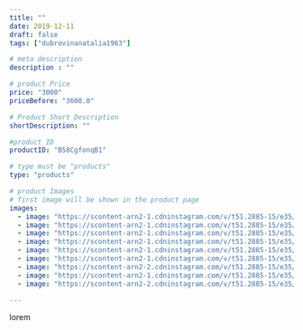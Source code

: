 ```yaml
---
title: ""
date: 2019-12-11
draft: false
tags: ["dubrovinanatalia1963"]

# meta description
description : ""

# product Price
price: "3000"
priceBefore: "3600.0"

# Product Short Description
shortDescription: ""

#product ID
productID: "B58CgfonqB1"

# type must be "products"
type: "products"

# product Images
# first image will be shown in the product page
images:
  - image: "https://scontent-arn2-1.cdninstagram.com/v/t51.2885-15/e35/72305163_173535967092151_8874090905295928848_n.jpg?se=7&tp=1&_nc_ht=scontent-arn2-1.cdninstagram.com&_nc_cat=107&_nc_ohc=M2pSpN98jdUAX9gigxp&ccb=7-4&oh=9226f44060a3712b2940c55c0ad59fa5&oe=608524F4&ig_cache_key=MjE5NjY0MTc0NTE3Nzc3NTg1MQ%3D%3D.2-ccb7-4"
  - image: "https://scontent-arn2-1.cdninstagram.com/v/t51.2885-15/e35/76887918_436401793718390_1067317154106744138_n.jpg?se=7&tp=1&_nc_ht=scontent-arn2-1.cdninstagram.com&_nc_cat=102&_nc_ohc=82hJzb0XqRMAX8eKv4e&ccb=7-4&oh=8dacdefaaf68fb1f81c188193ed16111&oe=6081D2A6&ig_cache_key=MjE5NjY0MTc0NTE2MDg5NjcyMw%3D%3D.2-ccb7-4"
  - image: "https://scontent-arn2-1.cdninstagram.com/v/t51.2885-15/e35/75448901_1833482613450450_6125522873885402605_n.jpg?se=7&tp=1&_nc_ht=scontent-arn2-1.cdninstagram.com&_nc_cat=106&_nc_ohc=FTLaCQbHfOQAX_Kj2mB&ccb=7-4&oh=be106e8ed5beca3766ec5b7ac80c2224&oe=6083ACAF&ig_cache_key=MjE5NjY0MTc0NTIwMzAzNzA4Mw%3D%3D.2-ccb7-4"
  - image: "https://scontent-arn2-1.cdninstagram.com/v/t51.2885-15/e35/73512790_290083808575038_1241985221722054500_n.jpg?se=7&tp=1&_nc_ht=scontent-arn2-1.cdninstagram.com&_nc_cat=106&_nc_ohc=uNNBDW1pnyQAX87wXOY&ccb=7-4&oh=1062e29411d2a35d05bdac68f66ecffd&oe=60851F7D&ig_cache_key=MjE5NjY0MTc0NTEyNzU1MzAwMQ%3D%3D.2-ccb7-4"
  - image: "https://scontent-arn2-1.cdninstagram.com/v/t51.2885-15/e35/75564126_598643297549008_5195480060771899021_n.jpg?se=7&tp=1&_nc_ht=scontent-arn2-1.cdninstagram.com&_nc_cat=104&_nc_ohc=iS3ZpK6nCzoAX-0Yc8q&ccb=7-4&oh=5d5365345b020dc79511997724e87d3a&oe=60820CB0&ig_cache_key=MjE5NjY0MTc0NTIxOTcxNzQyMg%3D%3D.2-ccb7-4"
  - image: "https://scontent-arn2-1.cdninstagram.com/v/t51.2885-15/e35/75454117_737534050083850_1857244745687452835_n.jpg?se=7&tp=1&_nc_ht=scontent-arn2-1.cdninstagram.com&_nc_cat=110&_nc_ohc=NkyFlNrdgioAX91YNkK&ccb=7-4&oh=9302cb777c19f23153ce6c8b68683036&oe=60815E82&ig_cache_key=MjE5NjY0MTc0NTE1MjYxMzE1NA%3D%3D.2-ccb7-4"
  - image: "https://scontent-arn2-2.cdninstagram.com/v/t51.2885-15/e35/80117678_535378390647000_1052261414558841880_n.jpg?se=7&tp=1&_nc_ht=scontent-arn2-2.cdninstagram.com&_nc_cat=100&_nc_ohc=B7O1Wbhcha0AX8Klrcr&ccb=7-4&oh=3b6d459362f012efa7592cc19e37d78b&oe=608164BA&ig_cache_key=MjE5NjY0MTc0NTE2OTQ0ODE3Nw%3D%3D.2-ccb7-4"
  - image: "https://scontent-arn2-1.cdninstagram.com/v/t51.2885-15/e35/75200970_128529915270443_2191053887388988_n.jpg?se=7&tp=1&_nc_ht=scontent-arn2-1.cdninstagram.com&_nc_cat=111&_nc_ohc=wV39B6MstZoAX9H_TrS&ccb=7-4&oh=6596f70733ff13bf86cfa8dd23139823&oe=608306AC&ig_cache_key=MjE5NjY0MTc0NTIxMTI3MzgxMg%3D%3D.2-ccb7-4"
  - image: "https://scontent-arn2-2.cdninstagram.com/v/t51.2885-15/e35/79709634_150965629522304_2482336982801276701_n.jpg?se=7&tp=1&_nc_ht=scontent-arn2-2.cdninstagram.com&_nc_cat=108&_nc_ohc=bEEUYRT75E4AX9wF5ZM&ccb=7-4&oh=6ae6e08097dfde4e6e8fbb6d1bec9b89&oe=60823632&ig_cache_key=MjE5NjY0MTc0NTE2OTUzNDE4MA%3D%3D.2-ccb7-4"

---
```

lorem
